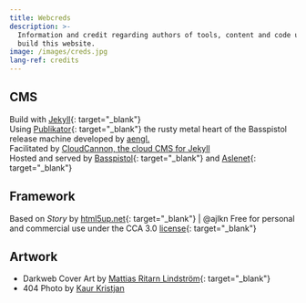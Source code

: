 ```yaml
---
title: Webcreds
description: >-
  Information and credit regarding authors of tools, content and code used to
  build this website.
image: /images/creds.jpg
lang-ref: credits
---
```


## CMS

Build with [Jekyll](https://jekyllrb.com/){: target="_blank"}<br>Using [Publikator](https://github.com/terminalnetwork/publikator){: target="_blank"} the rusty metal heart of the Basspistol release machine developed by [aengl.](https://github.com/terminalnetwork/publikator/commits?author=aengl)<br>Facilitated by [CloudCannon, the cloud CMS for Jekyll](https://cloudcannon.com/)<br>Hosted and served by [Basspistol](https://basspistol.com){: target="_blank"} and [Aslenet](https://www.alsenet.com){: target="_blank"}

## Framework

Based on *Story* by [html5up.net](https://html5up.net){: target="_blank"} \| @ajlkn Free for personal and commercial use under the CCA 3.0 [license](https://html5up.net/license){: target="_blank"}

## Artwork

* Darkweb Cover Art by [Mattias Ritarn Lindström](https://ritarn.com "Ritarn portfolio"){: target="_blank"}
* 404 Photo by [Kaur Kristjan](https://unsplash.com/@badgerblack?utm_source=unsplash&amp;utm_medium=referral&amp;utm_content=creditCopyText)